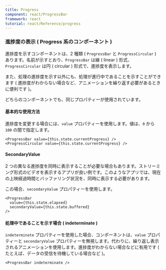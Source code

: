 ```yaml
---
title: Progress
component: react/ProgressBar
framework: react
tutorial: react/Reference/progress
---
```


### 進捗度の表示 ( Progress 系のコンポーネント )

進捗度を示すコンポーネントは、2 種類 ( `ProgressBar` と `ProgressCircular` ) あります。名前が示すとおり、`ProgressBar` は線 ( linear ) 形式、`ProgressCircular` は円 ( circular ) 形式で、進捗度を表示します。

また、処理の進捗度を示す以外にも、処理が進行中であることを示すことができます ( 進捗度がわからない場合など、アニメーションを繰り返す必要があるときに便利です )。

どちらのコンポーネントでも、同じプロパティーが使用されています。

#### 基本的な使用方法

進捗度を変更する場合には、`value` プロパティーを使用します。値は、`0` から `100` の間で指定します。

```
<ProgressBar value={this.state.currentProgress} />
<ProgressCircular value={this.state.currentProgress} />
```

#### SecondaryValue

2 つの異なる進捗度を同時に表示することが必要な場合もあります。ストリーミング形式のビデオを表示するアプリが良い例です。このようなアプリでは、現在の上映経過時間とバッファリング状況を、同時に表示する必要があります。

この場合、`secondaryValue` プロパティーを使用します。

```
<ProgressBar
  value={this.state.elapsed}
  secondaryValue={this.state.buffered}
/>
```

#### 処理中であることを示す場合 ( indeterminate )

`indeterminate` プロパティーを使用した場合、コンポーネントは、`value` プロパティーと `secondaryValue` プロパティーを無視します。代わりに、繰り返し表示されるアニメーションを使用します。進捗度がわからない場合などに有用です ( たとえば、データの受信を待機している場合など )。

```
<ProgressBar indeterminate />
```
